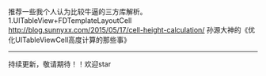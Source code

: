 推荐一些我个人认为比较牛逼的三方库解析。<br>
1.UITableView+FDTemplateLayoutCell<br>
http://blog.sunnyxx.com/2015/05/17/cell-height-calculation/ 孙源大神的《优化UITableViewCell高度计算的那些事》 <br>






--------------------- 
持续更新，敬请期待！！欢迎star<br>



